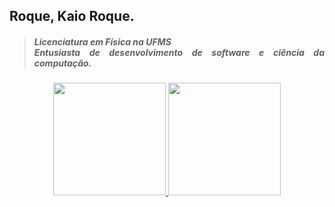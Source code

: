 ## Roque, Kaio Roque.
><h5 align="justify">Licenciatura em Física na UFMS</br>
>Entusiasta de desenvolvimento de software e ciência da computação.<h5>
<div align="center">
  <a href="https://github.com/kaiovisk">
  <img height="180em" src="https://github-readme-stats.vercel.app/api?username=kaiovisk&show_icons=true&theme=dark&include_all_commits=true&count_private=true"/>
  <img height="180em" src="https://github-readme-stats.vercel.app/api/top-langs/?username=kaiovisk&layout=compact&langs_count=7&theme=dark"/>
</div>
